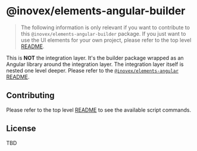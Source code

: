 # @inovex/elements-angular-builder

> The following information is only relevant if you want to contribute to this `@inovex/elements-angular-builder`
> package. If you just want to use the UI elements for your own project, please refer to the top level
> [README](../../README.md).

This is **NOT** the integration layer. It's the builder package wrapped as an Angular library around the
integration layer. The integration layer itself is nested one level deeper. Please refer to the [`@inovex/elements-angular` README](elements/README.md).

## Contributing

Please refer to the top level [README](../../README.md) to see the available script commands.

## License

TBD
